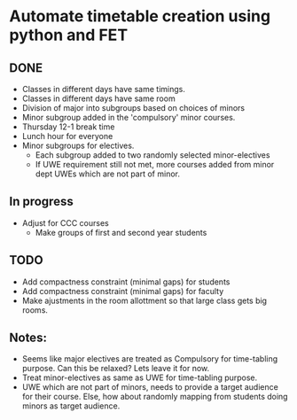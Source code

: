 # Automate timetable creation using python and FET

## DONE
- Classes in different days have same timings.
- Classes in different days have same room
- Division of major into subgroups based on choices of minors
- Minor subgroup added in the 'compulsory' minor courses.
- Thursday 12-1 break time
- Lunch hour for everyone
- Minor subgroups for electives. 
    - Each subgroup added to two randomly selected minor-electives
    - If UWE requirement still not met, more courses added from minor dept UWEs which are not part of minor.


## In progress
- Adjust for CCC courses
    - Make groups of first and second year students

## TODO



- Add compactness constraint (minimal gaps) for students
- Add compactness constraint (minimal gaps) for faculty
- Make ajustments in the room allottment so that large class gets big rooms.


## Notes:
- Seems like major electives are treated as Compulsory for time-tabling purpose. Can this be relaxed? Lets leave it for now.
- Treat minor-electives as same as UWE for time-tabling purpose.
- UWE which are not part of minors, needs to provide a target audience for their course. Else, how about randomly mapping from students doing minors as target audience. 